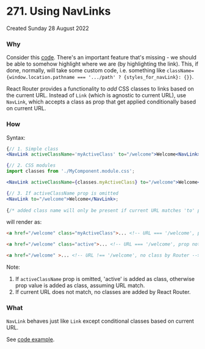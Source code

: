 # 271. Using NavLinks
Created Sunday 28 August 2022

### Why
Consider this [code](https://github.com/exemplar-codes/react-router-demo/commit/28ac9b51da8d683876eca2e41d0a6bd2ef826621). There's an important feature that's missing - we should be able to somehow highlight where we are (by highlighting the link). This, if done, normally, will take some custom code, i.e. something like `className={window.location.pathname === '.../path' ? {styles_for_navLink}: {}}`.

React Router provides a functionality to *add* CSS classes to links based on the current URL. Instead of `Link` (which is agnostic to current URL), use `NavLink`, which accepts a class as prop that get applied conditionally based on current URL.

### How
Syntax:
```jsx
{// 1. Simple class
<NavLink activeClassName='myActiveClass' to="/welcome">Welcome<NavLink>

{// 2. CSS modules
import classes from './MyComponent.module.css';

<NavLink activeClassName={classes.myActiveClass} to="/welcome">Welcome<NavLink>;

{// 3. If activeClassName prop is omitted
<NavLink to="/welcome">Welcome</NavLink>;
 
{/* added class name will only be present if current URL matches 'to' prop value */}
```
will render as:
```html
<a href="/welcome" class="myActiveClass">... <!-- URL === '/welcome', prop used - string or CSS module - #1, #2 --> 

<a href="/welcome" class="active">... <!-- URL === '/welcome', prop not used, #3 -->

<a href="/welcome" >... <!-- URL !== '/welcome', no class by Router -->
```
Note:
1. If `activeClassName` prop is omitted, 'active' is added as class, otherwise prop value is added as class, assuming URL match.
2. If current URL does not match, no classes are added by React Router.


### What
`NavLink` behaves just like `Link` except conditional classes based on current URL.

See [code example](https://github.com/exemplar-codes/react-router-demo/commit/4cbb0b0fad4bab9c6451b254b15fd81ec953b490).